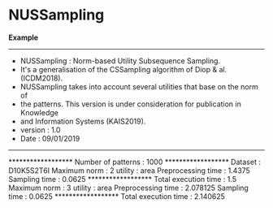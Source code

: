 # NUSSampling


**Example**

**********************************************************************************
* NUSSampling : Norm-based Utility Subsequence Sampling.                         
* It's a generalisation of the CSSampling algorithm of Diop & al. (ICDM2018).    
* NUSSampling takes into account several utilities that base on the norm of      
* the patterns. This version is under consideration for publication in Knowledge 
* and Information Systems (KAIS2019).                                            
* version : 1.0                                                                  
* Date : 09/01/2019                                                              
**********************************************************************************

****************** Number of patterns :  1000  ******************
Dataset :  D10K5S2T6I
Maximum norm :  2
utility :  area
Preprocessing time :  1.4375
Sampling time :  0.0625
****************** Total execution time :  1.5
Maximum norm :  3
utility :  area
Preprocessing time :  2.078125
Sampling time :  0.0625
****************** Total execution time :  2.140625
